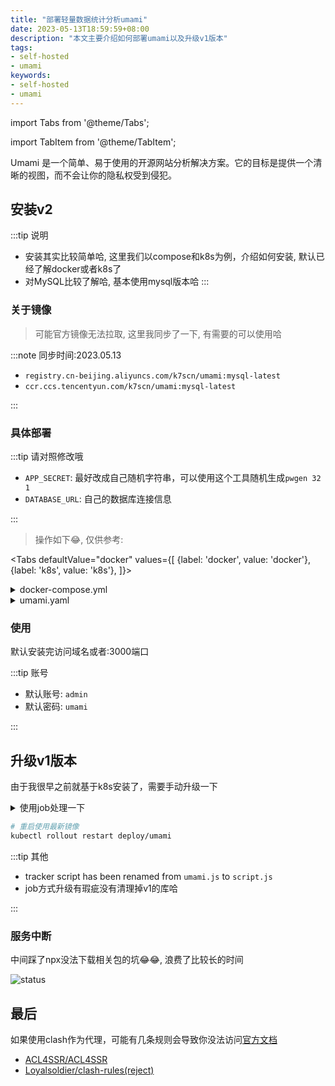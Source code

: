 ```yaml
---
title: "部署轻量数据统计分析umami"
date: 2023-05-13T18:59:59+08:00
description: "本文主要介绍如何部署umami以及升级v1版本"
tags:
- self-hosted
- umami
keywords:
- self-hosted
- umami
---
```


import Tabs from '@theme/Tabs';

import TabItem from '@theme/TabItem';

Umami 是一个简单、易于使用的开源网站分析解决方案。它的目标是提供一个清晰的视图，而不会让你的隐私权受到侵犯。

<!-- truncate -->

## 安装v2

:::tip 说明
- 安装其实比较简单哈, 这里我们以compose和k8s为例，介绍如何安装, 默认已经了解docker或者k8s了
- 对MySQL比较了解哈, 基本使用mysql版本哈
:::

### 关于镜像

> 可能官方镜像无法拉取, 这里我同步了一下, 有需要的可以使用哈

:::note 同步时间:2023.05.13

- `registry.cn-beijing.aliyuncs.com/k7scn/umami:mysql-latest`
- `ccr.ccs.tencentyun.com/k7scn/umami:mysql-latest`

:::

### 具体部署

:::tip 请对照修改哦

- `APP_SECRET`: 最好改成自己随机字符串，可以使用这个工具随机生成`pwgen 32 1`
- `DATABASE_URL`: 自己的数据库连接信息

:::

> 操作如下😂, 仅供参考:

<Tabs
  defaultValue="docker"
  values={[
    {label: 'docker', value: 'docker'},
    {label: 'k8s', value: 'k8s'},
  ]}>
  <TabItem value="docker" label="docker">
<details>
<summary>docker-compose.yml</summary>

```yaml title="示例如下,数据库信息根据自己的要求"
---
version: '3'
services:
  umami:
    image: ccr.ccs.tencentyun.com/k7scn/umami:mysql-latest
    container_name: umami
    ports:
      - "3000:3000"
    environment:
      DATABASE_URL: mysql://umami:umamipassword@db:3306/umami
      DATABASE_TYPE: mysql
      APP_SECRET: umami_hash_salt_random_secrets
    depends_on:
      - db
    restart: always
  db:
    image: bitnami/mysql:8.0
    container_name: db
    environment:
      MYSQL_ROOT_PASSWORD: rootpassword
      MYSQL_USER: umami
      MYSQL_PASSWORD: umamipassword
      MYSQL_DATABASE: umami
    volumes:
      - 'mysql_data:/bitnami/mysql/data'
    restart: always
    healthcheck:
      test: ['CMD', '/opt/bitnami/scripts/mysql/healthcheck.sh']
      interval: 15s
      timeout: 5s
      retries: 6
volumes:
  mysql_data:
    driver: local
```

</details>
  </TabItem>
  <TabItem value="k8s" label="k8s">
<details>
<summary>umami.yaml</summary>

```yaml title='示例如下, 默认数据库已经通过helm安装好了'
apiVersion: apps/v1
kind: Deployment
metadata:
  annotations:
    mode.ysicing.me/workload: web
  labels:
    mode.ysicing.me/workload: web
    k8s.ysicing.me/name: umami
  name: umami
spec:
  replicas: 1
  strategy:
    rollingUpdate:
      maxSurge: 25%
      maxUnavailable: 0%
    type: RollingUpdate
  selector:
    matchLabels:
      mode.ysicing.me/workload: web
      k8s.ysicing.me/name: umami
  template:
    metadata:
      labels:
        mode.ysicing.me/workload: web
        k8s.ysicing.me/name: umami
    spec:
      containers:
      - image: ccr.ccs.tencentyun.com/k7scn/umami:mysql-latest
        imagePullPolicy: Always
        name: umami
        env:
        - name: DATABASE_URL
          value: "mysql://umami:umamipassword@mysql.default.svc:3306/umami"
        - name: APP_SECRET
          value: "umami_hash_salt_random_secrets"
        - name: DATABASE_TYPE
          value: "mysql"
        resources:
          limits:
            cpu: 500m
            memory: 500Mi
          requests:
            cpu: 100m
            memory: 100Mi
        terminationMessagePath: /dev/termination-log
        terminationMessagePolicy: File
      restartPolicy: Always
      terminationGracePeriodSeconds: 30
---
apiVersion: v1
kind: Service
metadata:
  annotations:
    mode.ysicing.me/workload: web
  labels:
    mode.ysicing.me/workload: web
    k8s.ysicing.me/name: umami
  name: umami
spec:
  ports:
  - name: http
    port: 3000
    protocol: TCP
    targetPort: 3000
  selector:
    mode.ysicing.me/workload: web
    k8s.ysicing.me/name: umami
  sessionAffinity: None
  type: ClusterIP
---
apiVersion: networking.k8s.io/v1
kind: Ingress
metadata:
  annotations:
    mode.ysicing.me/workload: web
  labels:
    mode.ysicing.me/workload: web
  name: umami
spec:
  ingressClassName: nginx
  rules:
  - host: umami.external.ysicing.cloud
    http:
      paths:
      - backend:
          service:
            name: umami
            port:
              name: http
        path: /
        pathType: ImplementationSpecific
```

</details>
  </TabItem>
</Tabs>

### 使用

默认安装完访问域名或者:3000端口

:::tip 账号

- 默认账号: `admin`
- 默认密码: `umami`

:::

## 升级v1版本

由于我很早之前就基于k8s安装了，需要手动升级一下

<details>
<summary>使用job处理一下</summary>

```yaml title="升级脚本"
apiVersion: batch/v1
kind: Job
metadata:
  name: unami-upgrade
spec:
  template:
    metadata:
      name: unami-upgrade
    spec:
      containers:
        - name: unami-upgrade
          image: ccr.ccs.tencentyun.com/k7scn/umami:mysql-latest
          command: ["sh", "-c", "npm config set registry https://registry.npm.taobao.org/ && npx @umami/migrate-v1-v2@latest"]
          workingDir: /app
          env:
            - name: DATABASE_URL
              value: "mysql://umami:umamipassword@mysql.default.svc:3306/umami"
            - name: APP_SECRET
              value: "umami_hash_salt_random_secrets"
            - name: DATABASE_TYPE
              value: "mysql"
      restartPolicy: Never
  backoffLimit: 1
```

</details>

```bash
# 重启使用最新镜像
kubectl rollout restart deploy/umami
```

:::tip 其他

- tracker script has been renamed from `umami.js` to `script.js`
- job方式升级有瑕疵没有清理掉v1的库哈

:::

### 服务中断

中间踩了npx没法下载相关包的坑😂😂, 浪费了比较长的时间

![status](/images/blog/20230513/umami-status.png)

## 最后

如果使用clash作为代理，可能有几条规则会导致你没法访问[官方文档](https://umami.is/)

- [ACL4SSR/ACL4SSR](https://raw.githubusercontent.com/ACL4SSR/ACL4SSR/master/Clash/Providers/BanEasyListChina.yaml)
- [Loyalsoldier/clash-rules(reject)](https://cdn.jsdelivr.net/gh/Loyalsoldier/clash-rules@release/reject.txt)

